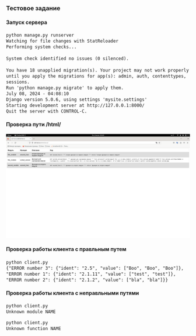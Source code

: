 ### Тестовое задание

#### Запуск сервера
```
python manage.py runserver
Watching for file changes with StatReloader
Performing system checks...

System check identified no issues (0 silenced).

You have 18 unapplied migration(s). Your project may not work properly until you apply the migrations for app(s): admin, auth, contenttypes, sessions.
Run 'python manage.py migrate' to apply them.
July 08, 2024 - 04:08:10
Django version 5.0.6, using settings 'mysite.settings'
Starting development server at http://127.0.0.1:8000/
Quit the server with CONTROL-C.

```

#### Проверка пути /html/

![image](./image/html.png)

#### Проверка работы клиента с правльным путем

```
python client.py 
{"ERROR number 3": {"ident": "2.5", "value": ["Boo", "Boo", "Boo"]}, "ERROR number 1": {"ident": "2.1.11", "value": ["test", "test"]}, "ERROR number 2": {"ident": "2.1.2", "value": ["bla", "bla"]}}
```
#### Проверка работы клиента с неправльными путями

```
python client.py 
Unknown module NAME
```

```
python client.py 
Unknown function NAME
```
